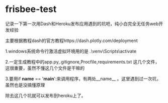 # frisbee-test
记录一下第一次用Dash和Heroku发布应用遇到的坑吧，纯小白完全无任务web开发经验


主要根据教程dash的官方教程https://dash.plotly.com/deployment

1.windows系统命令行激活虚拟环境用的是    .\venv\Scripts\activate

2.一定生成教程中的app.py,.gitignore,Procfile,requirements.txt 这几个文件，这很重要，虽然不懂这几个文件是干嘛的

3.要用if __name__ == '__main__':来调用程序，有两处__name__ 。这里遇到过一次坑，虽然也是没搞懂原理

除去这几个坑就可以发布到heroku上了。
